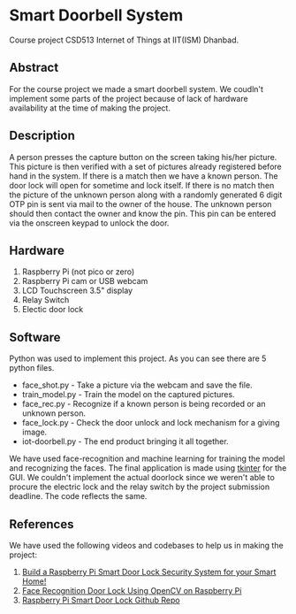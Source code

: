 # Smart Doorbell System
Course project CSD513 Internet of Things at IIT(ISM) Dhanbad.

## Abstract
For the course project we made a smart doorbell system. We coudln't implement some parts of the project because of lack of hardware availability at the time of making the project.

## Description
A person presses the capture button on the screen taking his/her picture. This picture is then verified with a set of pictures already registered before hand in the system. If there is a match then we have a known person. The door lock will open for sometime and lock itself. If there is no match then the picture of the unknown person along with a randomly generated 6 digit OTP pin is sent via mail to the owner of the house. The unknown person should then contact the owner and know the pin. This pin can be entered via the onscreen keypad to unlock the door.

## Hardware
1. Raspberry Pi (not pico or zero)
2. Raspberry Pi cam or USB webcam
3. LCD Touchscreen 3.5" display
4. Relay Switch
5. Electic door lock

## Software
Python was used to implement this project. As you can see there are 5 python files.
- face_shot.py - Take a picture via the webcam and save the file.
- train_model.py - Train the model on the captured pictures.
- face_rec.py - Recognize if a known person is being recorded or an unknown person.
- face_lock.py - Check the door unlock and lock mechanism for a giving image.
- iot-doorbell.py - The end product bringing it all together.

We have used face-recognition and machine learning for training the model and recognizing the faces. The final application is made using [tkinter](https://docs.python.org/3/library/tkinter.html) for the GUI. We couldn't implement the actual doorlock since we weren't able to procure the electric lock and the relay switch by the project submission deadline. The code reflects the same.

## References
We have used the following videos and codebases to help us in making the project:
1. [Build a Raspberry Pi Smart Door Lock Security System for your Smart Home!](https://www.youtube.com/watch?v=TX_WQMYc0SU&list=LL&index=23&t=480s)
2. [Face Recognition Door Lock Using OpenCV on Raspberry Pi](https://www.youtube.com/watch?v=BmzRB2z45a8&list=LL&index=20&t=1s)
3. [Raspberry Pi Smart Door Lock Github Repo](https://github.com/paulfp/Three-Factor-Security-Door)